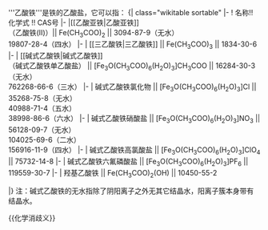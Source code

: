 '''乙酸铁'''是铁的乙酸盐，它可以指：
{| class="wikitable sortable"
|-
! 名称!! 化学式 !! CAS号
|-
|[[乙酸亚铁|乙酸亚铁]]<BR>（乙酸铁(II)）|| Fe(CH<sub>3</sub>COO)<sub>2</sub> || 3094-87-9（无水）<BR>19807-28-4（四水）
|-
| [[三乙酸铁|三乙酸铁]] || Fe(CH<sub>3</sub>COO)<sub>3</sub> || 1834-30-6
|-
| [[碱式乙酸铁|碱式乙酸铁]]<BR>（碱式乙酸铁单乙酸盐） || [Fe<sub>3</sub>O(CH<sub>3</sub>COO)<sub>6</sub>(H<sub>2</sub>O)<sub>3</sub>]CH<sub>3</sub>COO || 16284-30-3（无水）<BR>762268-66-6（三水）
|-
| 碱式乙酸铁氯化物 || [Fe<sub>3</sub>O(CH<sub>3</sub>COO)<sub>6</sub>(H<sub>2</sub>O)<sub>3</sub>]Cl || 35268-75-8（无水）<BR>40988-71-4（五水）<BR>38998-86-6（六水）
|-
| 碱式乙酸铁硝酸盐 || [Fe<sub>3</sub>O(CH<sub>3</sub>COO)<sub>6</sub>(H<sub>2</sub>O)<sub>3</sub>]NO<sub>3</sub> || 56128-09-7（无水）<BR>104025-69-6（二水）<BR>156916-11-9（四水）
|-
| 碱式乙酸铁高氯酸盐 || [Fe<sub>3</sub>O(CH<sub>3</sub>COO)<sub>6</sub>(H<sub>2</sub>O)<sub>3</sub>]ClO<sub>4</sub> || 75732-14-8
|-
| 碱式乙酸铁六氟磷酸盐 || [Fe<sub>3</sub>O(CH<sub>3</sub>COO)<sub>6</sub>(H<sub>2</sub>O)<sub>3</sub>]PF<sub>6</sub> || 119559-30-7
|-
| 羟基乙酸铁 || Fe(CH<sub>3</sub>COO)<sub>2</sub>(OH) || 10450-55-2

|}
注：碱式乙酸铁的无水指除了阴阳离子之外无其它结晶水，阳离子簇本身带有结晶水。

{{化学消歧义}}